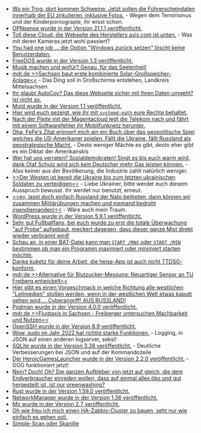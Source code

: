 * [Wo ein Trog, dort kommen Schweine. Jetzt sollen die Führerscheindaten innerhalb der EU zirkulieren, inklusive Fotos.](https://netzpolitik.org/2022/plaene-fuer-polizeilichen-datenaustausch-eu-mitgliedstaaten-wollen-auch-fuehrerschein-bilder-gegenseitig-abfragen/) - Wegen dem Terrorismus und der Kinderpornograpie, ihr wisst schon.
* [OPNsense wurde in der Version 21.1.1 veröffentlicht.](https://opnsense.org/opnsense-21-1-1-released-2/)
* [Toll diese Cloud, die Webseite des Herstellers axis.com ist unten.](https://www.borncity.com/blog/2022/02/21/webseite-von-ip-sicherheitskamera-hersteller-axis-com-ist-down-21-2-2022/) - Was mit deren Kameras jetzt wohl passiert?
* [You had one job ... die Option "Windows zurück setzen" löscht keine Benutzerdaten.](https://www.borncity.com/blog/2022/02/21/windows-10-11-21h2-zurcksetzen-wipe-lscht-keine-benutzerdaten/)
* [FreeDOS wurde in der Version 1.3 veröffentlicht.](https://www.phoronix.com/scan.php?page=news_item&px=FreeDOS-1.3-Released)
* [Musik machen und wofür? Genau, für das Seelenheil!](https://www.henning-uhle.eu/musik/musizieren-es-holt-dich-aus-dem-loch)
* [mdr.de >>Sachsen baut erste kombinierte Solar-Großspeicher-Anlage<<](https://www.mdr.de/nachrichten/deutschland/wirtschaft/energie-solar-strom-akku-speicher-100.html) - Das Ding soll in Großschirma entstehen, Landkreis Mittelsachsen
* [Ihr glaubt AutoCov? Das diese Webseite sicher mit Ihren Daten umgeht? Ist nicht so.](https://www.kuketz-blog.de/autocov-uebermittlung-personenbezogener-daten-bei-corona-cert-scan/)
* [Mold wurde in der Version 1.1 veröffentlicht.](https://www.phoronix.com/scan.php?page=news_item&px=Mold-1.1-Released)
* [Hier wird euch gezeigt, wie ihr mit `systemd-path` eure Rechte behaltet.](https://www.underkube.com/posts/2022-02-21-using-systemd-path-to-keep-folder-permissions/)
* [Nach der Pleite mit der Magentacloud legt die Telekom nach und fährt mit einem Softwarefehler ihr Mobilfunknetz herunter.](https://blog.fefe.de/?ts=9cebd67b)
* [Oha, FeFe's Zitat erinnert mich ain ein Buch über das geopolitische Spiel welches die US-Amerikaner spielen. Fällt die Ukraine, fällt Russland als geostrategische Macht.](https://blog.fefe.de/?ts=9cebd6bb) - Desto weniger Mächte es gibt, desto eher gibt es ein Diktat der Amerikanskis
* [Wer hat uns verraten? Sozialdemokraten! Singt es bis euch warm wird, dank Olaf Schulz wird sich kein Deutscher mehr Gas leisten können.](https://blog.fefe.de/?ts=9cebc48c) - Also keiner aus der Bevölkerung, die Industrie zahlt natürlich weniger.
* [>>Der Westen ist bereit die Ukraine bis zum letzten ukrainischen Soldaten zu verteidigen<<](https://blog.fefe.de/?ts=9cea264d) - Liebe Ukrainer, bitte werdet euch diesem Ausspruch bewusst. Ihr werdet nur benutzt, erneut.
* [>>ey, lasst doch einfach Russland der Nato beitreten, dann können wir zusammen Militärübungen machen und niemand bedroht irgendjemanden!<<](https://blog.fefe.de/?ts=9cea1600) - Wäre auch mein Traum.
* [WordPress wurde in der Version 5.9.1 veröffentlicht.](https://wordpress.org/news/2022/02/wordpress-5-9-1-maintenance-release/)
* [Sehr gut Fußballfans, bei euch wurde zu erst die totale Überwachung "auf Probe" aufgebaut, meckert dagegen, dass dieser ganze Mist direkt wieder verbrannt wird!](https://netzpolitik.org/2022/stadion-fussballfans-fordern-abbau-der-ueberwachung-nach-der-pandemie/)
* [Schau an, in einer BAT-Datei kann man `START /MAX` oder `START /MIN` bestimmen ob man ein Programm maximiert oder minimiert starten möchte.](https://www.shellhacks.com/start-maximized-minimized-program-cmd-batch/)
* [Danke kuketz für deine Arbeit, die heise-App ist auch nicht TTDSG-konform.](https://www.kuketz-blog.de/heise-app-verstoesst-gegen-das-ttdsg/)
* [mdr.de >>Alternative für Blutzucker-Messung: Neuartiger Sensor an TU Freiberg entwickelt<<](https://www.mdr.de/wissen/diabetes-blutzucker-messung-sensor-tu-freiberg-100.html)
* [Hier gibt es einen Vorgeschmack in welche Richtung alle westlichen "Leitmedien" stoßen werden, wenn in der westlichen Welt etwas kaputt gehen wird ... Cyberangriff! AUS RUSSLAND!](https://www.borncity.com/blog/2022/02/22/cyberkrieg-bedeutet-kontrollverlust/)
* [Podman wurde in der Version 4.0.0 veröffentlicht.](https://podman.io/releases/2022/02/22/podman-release-v4.0.0.html)
* [mdr.de >>Flugtaxis in Sachsen - Freiberger untersuchen Machbarkeit und Nutzen<<](https://www.mdr.de/nachrichten/sachsen/chemnitz/freiberg/forschung-zu-flugtaxen-in-sachsen-100.html)
* [OpenSSH wurde in der Version 8.9 veröffentlicht.](https://lwn.net/Articles/885886/)
* [Wow, sudo im Jahr 2022 hat richtig starke Funktionen.](https://opensource.com/article/22/2/new-sudo-features-2022) - Logging, in JSON auf einen anderen logserver, seksi!
* [SQLite wurde in der Version 3.38 veröffentlicht.](https://www.phoronix.com/scan.php?page=news_item&px=SQLite-3.38-Released) - Deutliche Verbesserungen bei JSON und auf der Kommandozeile
* [Der HeroicGamesLauncher wurde in der Version 2.2.0 veröffentlicht.](https://github.com/Heroic-Games-Launcher/HeroicGamesLauncher/releases/tag/v2.2.0) - GOG funktioniert jetzt!
* [Nein? Doch! Oh? Die ganzen Aufkleber von jetzt auf gleich, die dem Endverbraucher einreden wollen, dass auf einmal alles öko und gut hergestellt ist, ist nur greenwashing?](https://verfassungsblog.de/greenwashing-global-commodity-chains/)
* [Rust wurde in der Version 1.59.0 veröffentlicht.](https://lwn.net/Articles/886056/)
* [NetworkManager wurde in der Version 1.36 veröffentlicht.](https://www.phoronix.com/scan.php?page=news_item&px=NetworkManager-1.36)
* [Mir wurde in der Version 2.7 veröffentlicht.](https://www.phoronix.com/scan.php?page=news_item&px=Mir-2.7-Released)
* [Oh wie freu ich mich einen HA-Zabbix-Cluster zu bauen, seht nur wie einfach es gehen soll.](https://blog.zabbix.com/handy-tips-24-preventing-downtimes-with-the-zabbix-ha-cluster/19712/)
* [Simple-Scan oder Skanlite](https://opensource.com/article/22/2/scan-documents-skanlite-linux-kde)

